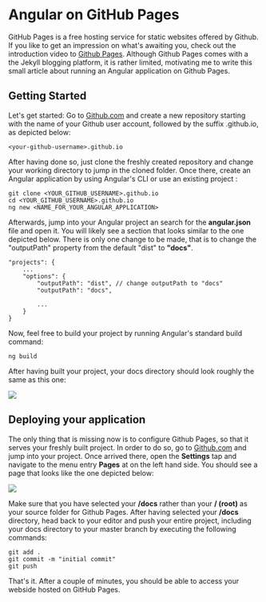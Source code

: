 <!--
date=2022-07-08
topic=Angular
summary=Gives an introduction to hosting an Angular project on GitHub Pages
-->

# Angular on GitHub Pages

GitHub Pages is a free hosting service for static websites offered by Github. If you like to get an impression on what's awaiting you, check out the introduction video to [Github Pages](https://youtu.be/2MsN8gpT6jY). Although Github Pages comes with a the Jekyll blogging platform, it is rather limited, motivating me to write this small article about running an Angular application on Github Pages.

## Getting Started

Let's get started: Go to [Github.com](https://github.com) and create a new repository starting with the name of your Github user account, followed by the suffix .github.io, as depicted below:

```TS
<your-github-username>.github.io
```

After having done so, just clone the freshly created repository and change your working directory to jump in the cloned folder. Once there, create an Angular application by using Angular's CLI or use an existing project :

```TS
git clone <YOUR_GITHUB_USERNAME>.github.io
cd <YOUR_GITHUB_USERNAME>.github.io
ng new <NAME_FOR_YOUR_ANGULAR_APPLICATION>
```

Afterwards, jump into your Angular project an search for the **angular.json** file and open it. You will likely see a section that looks similar to the one depicted below. There is only one change to be made, that is to change the "outputPath" property from the default "dist" to **"docs"**.

```TS
"projects": {
    ...
    "options": {
        "outputPath": "dist", // change outputPath to "docs"
        "outputPath": "docs",

        ...
    }
}
```

Now, feel free to build your project by running Angular's standard build command:

```TS
ng build
```

After having built your project, your docs directory should look roughly the same as this one:

<img class='half-width' src='assets/posts/angular-course/101_angular_apps_on_github_pages/file_structure.png'>

## Deploying your application

The only thing that is missing now is to configure Github Pages, so that it serves your freshly built project. In order to do so, go to [Github.com](https://github.com) and jump into your project. Once arrived there, open the **Settings** tap and navigate to the menu entry **Pages** at on the left hand side. You should see a page that looks like the one depicted below:

<img class='almost-full-width' src='assets/posts/angular-course/101_angular_apps_on_github_pages/angular_on_github_pages.png'>

Make sure that you have selected your **/docs** rather than your **/ (root)** as your source folder for Github Pages. After having selected your **/docs** directory, head back to your editor and push your entire project, including your docs directory to your master branch by executing the following commands:

```TS
git add .
git commit -m "initial commit"
git push
```

That's it. After a couple of minutes, you should be able to access your webside hosted on GitHub Pages.